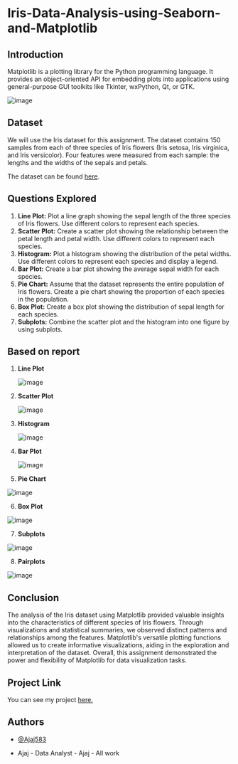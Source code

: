 # Iris-Data-Analysis-using-Seaborn-and-Matplotlib
                    

## Introduction

Matplotlib is a plotting library for the Python programming language. It provides an object-oriented API for embedding plots into applications using general-purpose GUI toolkits like Tkinter, wxPython, Qt, or GTK.

![image](https://github.com/Ajaj583/Iris-Data-Analysis-using-Seaborn-and-Matplotlib/assets/158480555/d5504af9-4894-49f7-9ab9-2f8a1c5910bf)


## Dataset

We will use the Iris dataset for this assignment. The dataset contains 150 samples from each of three species of Iris flowers (Iris setosa, Iris virginica, and Iris versicolor). Four features were measured from each sample: the lengths and the widths of the sepals and petals.

The dataset can be found [here](https://www.kaggle.com/datasets/vikrishnan/boston-house-prices).

## Questions Explored

1. **Line Plot:** Plot a line graph showing the sepal length of the three species of Iris flowers. Use different colors to represent each species.
2. **Scatter Plot:** Create a scatter plot showing the relationship between the petal length and petal width. Use different colors to represent each species.
3. **Histogram:** Plot a histogram showing the distribution of the petal widths. Use different colors to represent each species and display a legend.
4. **Bar Plot:** Create a bar plot showing the average sepal width for each species.
5. **Pie Chart:** Assume that the dataset represents the entire population of Iris flowers. Create a pie chart showing the proportion of each species in the population.
6. **Box Plot:** Create a box plot showing the distribution of sepal length for each species.
7. **Subplots:** Combine the scatter plot and the histogram into one figure by using subplots.

## Based on report 

1. **Line Plot**

   ![image](https://github.com/Ajaj583/Iris-Data-Analysis-using-Seaborn-and-Matplotlib/assets/158480555/de6223de-8da8-4432-8aaf-ca7bfac89496)


3. **Scatter Plot**

   ![image](https://github.com/Ajaj583/Iris-Data-Analysis-using-Seaborn-and-Matplotlib/assets/158480555/79d517c7-3b8d-4d43-a477-160a557bb705)


4. **Histogram**

   ![image](https://github.com/Ajaj583/Iris-Data-Analysis-using-Seaborn-and-Matplotlib/assets/158480555/5e1fa3bd-ee9b-461d-a391-e129b36c0f63)


4. **Bar Plot**

   ![image](https://github.com/Ajaj583/Iris-Data-Analysis-using-Seaborn-and-Matplotlib/assets/158480555/0e5f1ec5-d393-485e-8736-3fa54545fc34)

6. **Pie Chart**

![image](https://github.com/Ajaj583/Iris-Data-Analysis-using-Seaborn-and-Matplotlib/assets/158480555/a85646d6-17da-4beb-b251-21985fc023f2)


6. **Box Plot**

![image](https://github.com/Ajaj583/Iris-Data-Analysis-using-Seaborn-and-Matplotlib/assets/158480555/6159b670-67c7-4b50-b12d-0c83876bc6de)


7. **Subplots**

![image](https://github.com/Ajaj583/Iris-Data-Analysis-using-Seaborn-and-Matplotlib/assets/158480555/e825b89b-0a50-48e8-8c78-a7beabc9ba3b)

8.  **Pairplots**

![image](https://github.com/Ajaj583/Iris-Data-Analysis-using-Seaborn-and-Matplotlib/assets/158480555/ffdf153c-a131-49b3-8791-6a0fbfb41fac)

## Conclusion
The analysis of the Iris dataset using Matplotlib provided valuable insights into the characteristics of different species of Iris flowers. Through visualizations and statistical summaries, we observed distinct patterns and relationships among the features. Matplotlib's versatile plotting functions allowed us to create informative visualizations, aiding in the exploration and interpretation of the dataset. Overall, this assignment demonstrated the power and flexibility of Matplotlib for data visualization tasks.
## Project Link 

You can see my project [here.](https://github.com/SantanuDutta1/Iris-Data-Analysis-using-Seaborn-and-Matplotlib/blob/main/Iris_Dataset_Analysis%20Using%20seabon%20and%20matplotlib.ipynb)
## Authors

- [@Ajaj583](https://github.com/Ajaj583)

- Ajaj - Data Analyst - Ajaj - All work

